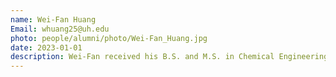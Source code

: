 ```yaml
---
name: Wei-Fan Huang
Email: whuang25@uh.edu
photo: people/alumni/photo/Wei-Fan_Huang.jpg
date: 2023-01-01
description: Wei-Fan received his B.S. and M.S. in Chemical Engineering from National Cheng Kung University in Taiwan in 2018 and 2021. His research focuses on developing machine learning models and their applications in molecular simulation of battery materials.
---
```

